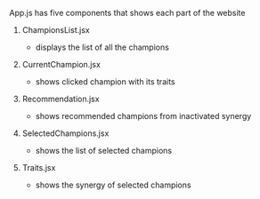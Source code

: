 

App.js has five components that shows each part of the website

  1.  ChampionsList.jsx

      -  displays the list of all the champions
        
  3.  CurrentChampion.jsx
     
      -  shows clicked champion with its traits

  5.  Recommendation.jsx
     
      -  shows recommended champions from inactivated synergy
        
  7.  SelectedChampions.jsx
     
      -  shows the list of selected champions
        
  9.  Traits.jsx
      
      -  shows the synergy of selected champions
